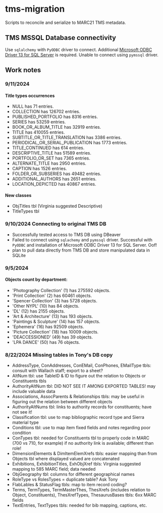 # tms-migration
Scripts to reconcile and serialize to MARC21 TMS metadata.

## TMS MSSQL Database connectivity
Use `sqlalchemy` with `PyODBC` driver to connect. Additional [Microsoft ODBC Driver 13 for SQL Server](https://www.microsoft.com/en-us/download/details.aspx?id=50420) is required.
Unable to connect using `pymssql` driver.

## Work notes

### 9/11/2024
#### Title types occurrences
+ NULL has 71 entries.
+ COLLECTION has 126702 entries.
+ PUBLISHED_PORTFOLIO has 8316 entries.
+ SERIES has 53259 entries.
+ BOOK_OR_ALBUM_TITLE has 32919 entries.
+ TITLE has 410055 entries.
+ SUBTITLE_OR_TITLE_TRANSLATION has 3386 entries.
+ PERIODICAL_OR_SERIAL_PUBLICATION has 1773 entries.
+ TITLE_CONTINUED has 614 entries.
+ DESCRIPTIVE_TITLE has 51589 entries.
+ PORTFOLIO_OR_SET has 7365 entries.
+ ALTERNATE_TITLE has 2950 entries.
+ CAPTION has 1526 entries.
+ FOLDER_OR_SUBSERIES has 49482 entries.
+ ADDITIONAL_AUTHORS has 2651 entries.
+ LOCATION_DEPICTED has 40867 entries.

#### New classes
+ ObjTitles tbl (Virginia suggested Descriptive)
+ TitleTypes tbl
### 9/10/2024 Connecting to original TMS DB
+ Successfully tested access to TMS DB using DBeaver
+ Failed to connect using `sqlachemy` and `pymssql` driver. Successful with `PyODBC` and installation of Microsoft ODBC Driver 13 for SQL Server. Oof!
+ plan to pull data directly from TMS DB and store manipulated data in SQLite
### 9/5/2024 
#### Objects count by department:
+ 'Photography Collection' (1) has 275592 objects.
+ 'Print Collection' (2) has 60461 objects.
+ 'Spencer Collection' (3) has 5728 objects.
+ 'Other NYPL' (10) has 84 objects.
+ 'DL' (12) has 2155 objects.
+ 'Art & Architecture' (13) has 193 objects.
+ 'Paintings & Sculpture' (14) has 157 objects.
+ 'Ephemera' (16) has 92509 objects.
+ 'Picture Collection' (18) has 10009 objects.
+ 'DEACCESSIONED' (49) has 39 objects.
+ 'LPA DANCE' (50) has 76 objects.
### 8/22/2024 Missing tables in Tony's DB copy
+ AddressType, ConAddresses, ConEMail, ConPhones, EMailType tbls: consult with Wallach staff; export to a sheet?
+ AltNum tbl: use TableID & ID to figure out the relation to Objects or Constituents tbls
+ AuthorityAltNum tbl: DID NOT SEE IT AMONG EXPORTED TABLES! may include valuable data
+ Associations, AssocParents & Relationships tbls: may be useful in figuring out the relation between different objects
+ AuthorityAltNums tbl: links to authority records for constituents; have not see it!
+ Classification tbl: use to map bibliographic record type and Sierra material type
+ Conditions tbl: use to map item fixed fields and notes regarding poor condition
+ ConTypes tbl: needed for Constituents tbl to properly code in MARC (700 vs 710, for example) if no authority link is available; different than role!
+ DimensionElements & DimItemElemXrefs tbls: easier mapping than from Objects tbl where displayed valued are concatenated
+ Exhibitions, ExhibitionTitles, ExhObjXref tbls: Virginia suggested mapping to 585 MARC field; data needed
+ ObjGeography tbl: columns for different geographical names
+ RoleType vs RolesTypes = duplicate table? Ask Tony
+ FlabLables & StatusFlag tbls: map to item record coding?
+ Terms, TermTypes, TermMasterThes, ThesXrefs (includes relation to Object, Constituents), ThesXrefTypes, ThesaurusBases tbls: 6xx MARC fields
+ TextEntries, TextTypes tbls: needed for bib mapping, captions, etc. 